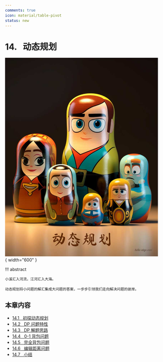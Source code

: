 ```yaml
---
comments: true
icon: material/table-pivot
status: new
---
```


# 14. &nbsp; 动态规划

<div class="center-table" markdown>

![动态规划](../assets/covers/chapter_dynamic_programming.jpg){ width="600" }

</div>

!!! abstract

    小溪汇入河流，江河汇入大海。
    
    动态规划将小问题的解汇集成大问题的答案，一步步引领我们走向解决问题的彼岸。

## 本章内容

- [14.1 &nbsp; 初探动态规划](https://www.hello-algo.com/chapter_dynamic_programming/intro_to_dynamic_programming/)
- [14.2 &nbsp; DP 问题特性](https://www.hello-algo.com/chapter_dynamic_programming/dp_problem_features/)
- [14.3 &nbsp; DP 解题思路](https://www.hello-algo.com/chapter_dynamic_programming/dp_solution_pipeline/)
- [14.4 &nbsp; 0-1 背包问题](https://www.hello-algo.com/chapter_dynamic_programming/knapsack_problem/)
- [14.5 &nbsp; 完全背包问题](https://www.hello-algo.com/chapter_dynamic_programming/unbounded_knapsack_problem/)
- [14.6 &nbsp; 编辑距离问题](https://www.hello-algo.com/chapter_dynamic_programming/edit_distance_problem/)
- [14.7 &nbsp; 小结](https://www.hello-algo.com/chapter_dynamic_programming/summary/)
